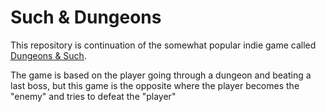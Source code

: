 # Such & Dungeons

This repository is continuation of the somewhat popular indie game called [Dungeons & Such](https://apps.apple.com/us/app/dungeons-such/id351939099).

The game is based on the player going through a dungeon and beating a last boss, but this game is the opposite where the player becomes the "enemy" and tries to defeat the "player"
